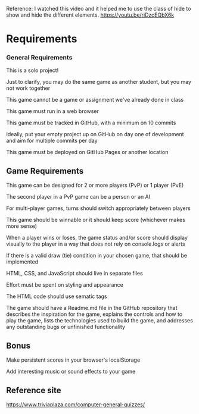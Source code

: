 Reference:
 I watched this video and it helped me to use the class of hide to show and hide the different elements. https://youtu.be/riDzcEQbX6k
 

# Requirements
### General Requirements

This is a solo project!

Just to clarify, you may do the same game as another student, but you may not work together

This game cannot be a game or assignment we've already done in class

This game must run in a web browser

This game must be tracked in GitHub, with a minimum on 10 commits

Ideally, put your empty project up on GitHub on day one of development and aim for multiple commits per day

This game must be deployed on GitHub Pages or another location

## Game Requirements
This game can be designed for 2 or more players (PvP) or 1 player (PvE)

The second player in a PvP game can be a person or an AI

For multi-player games, turns should switch appropriately between players

This game should be winnable or it should keep score (whichever makes more sense)

When a player wins or loses, the game status and/or score should display visually to the player in a way that does not rely on console.logs or alerts

If there is a valid draw (tie) condition in your chosen game, that should be implemented

HTML, CSS, and JavaScript should live in separate files

Effort must be spent on styling and appearance

The HTML code should use sematic tags

The game should have a Readme.md file in the GitHub repository that describes the inspiration for the game, explains the controls and how to play the game, lists the technologies used to build the game, and addresses any outstanding bugs or unfinished functionality
## Bonus
Make persistent scores in your browser's localStorage

Add interesting music or sound effects to your game

## Reference site
https://www.triviaplaza.com/computer-general-quizzes/
